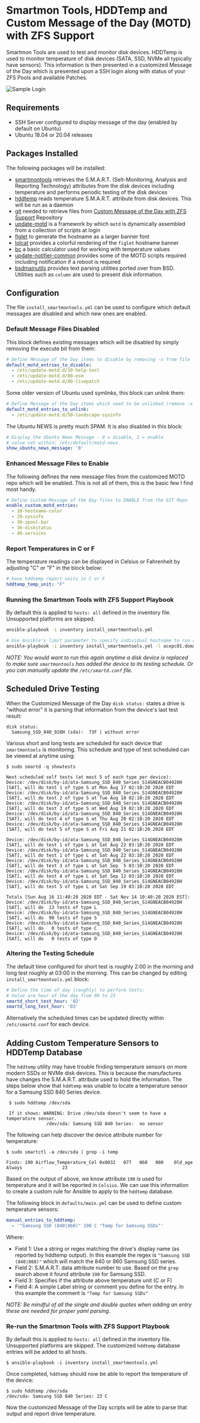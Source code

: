# Smartmon Tools, HDDTemp and Custom Message of the Day (MOTD) with ZFS Support

Smartmon Tools are used to test and monitor disk devices. HDDTemp is used to monitor temperature of disk devices (SATA, SSD, NVMe all typically have sensors).  This information is then presented in a customized Message of the Day which is presented upon a SSH login along with status of your ZFS Pools and available Patches.

![Sample Login](images/colors_from_dropdown.png)

## Requirements

* SSH Server configured to display message of the day (enabled by default on Ubuntu)
* Ubuntu 18.04 or 20.04 releases

## Packages Installed

The following packages will be installed:

* [smartmontools](https://en.wikipedia.org/wiki/Smartmontools) retrieves the S.M.A.R.T. (Selt-Monitoring, Analysis and Reporting Technology) attributes from the disk devices including temperature and performs periodic testing of the disk devices
* [hddtemp](https://wiki.archlinux.org/index.php/Hddtemp) reads temperature S.M.A.R.T.  attribute from disk devices. This will be run as a daemon
* [git](https://en.wikipedia.org/wiki/Git) needed to retrieve files from [Custom Message of the Day with ZFS Support](https://gitea.rich-durso.us/reefland/motd) Repository
* [update-motd](http://manpages.ubuntu.com/manpages/focal/man5/update-motd.5.html) is a framework by which `motd` is dynamically assembled from a collection of scripts at login
* [figlet](https://en.wikipedia.org/wiki/FIGlet) to generate the hostname as a larger banner font
* [lolcat](http://manpages.ubuntu.com/manpages/focal/man6/lolcat.6.html) provides a colorful rendering of the `figlet` hostname banner
* [bc](https://en.wikipedia.org/wiki/Bc_(programming_language)) a basic calculator used for working with temperature values
* [update-notifier-common](https://packages.ubuntu.com/focal/update-notifier-common) provides some of the MOTD scripts required including notification if a reboot is required
* [bsdmainutils](https://launchpad.net/ubuntu/focal/+package/bsdmainutils) provides text parsing utilities ported over from BSD. Utilities such as `column` are used to present disk information.

## Configuration

The file `install_smartmontools.yml` can be used to configure which default messages are disabled and which new ones are enabled.

### Default Message Files Disabled

This block defines existing messages which will be disabled by simply removing the execute bit from them:

```yaml
# Define Message of the Day items to disable by removing -x from file
default_motd_entries_to_disable:
  - /etc/update-motd.d/10-help-text
  - /etc/update-motd.d/80-esm
  - /etc/update-motd.d/80-livepatch
```

Some older version of Ubuntu used symlinks, this block can unlink them:

```yaml
# Define Message of the Day items which need to be unlinked (remove -x does not work)
default_motd_entries_to_unlink:
  - /etc/update-motd.d/50-landscape-sysinfo
```

The Ubuntu NEWS is pretty much SPAM.  It is also disabled in this block:

```yaml
# Display the Ubuntu News Message - 0 = disable, 1 = enable
# value set within: /etc/default/motd-news
show_ubuntu_news_message: '0'
```

### Enhanced Message Files to Enable

The following defines the new message files from the customized MOTD repo which will be enabled. This is not all of them, this is the basic few I find most handy.

```yaml
# Define Custom Message of the Day files to ENABLE from the GIT Repo
enable_custom_motd_entries:
  - 10-hostname-color
  - 20-sysinfo
  - 30-zpool-bar
  - 36-diskstatus
  - 40-services
```

### Report Temperatures in C or F

The temperature readings can be displayed in Celsius or Fahrenheit by adjusting "C" or "F" in the block below:

```yaml
# have hddtemp report units in C or F
hddtemp_temp_unit: "F"
```

### Running the Smartmon Tools with ZFS Support Playbook

By default this is applied to `hosts: all` defined in the inventory file.  Unsupported platforms are skipped.

```bash
ansible-playbook -i inventory install_smartmontools.yml

# Use Ansible's limit parameter to specify individual hostname to run on:
ansible-playbook -i inventory install_smartmontools.yml -l acepc01.domain.com
```

_NOTE: You would want to run this again anytime a disk device is replaced to make sure `smartmontools` has added the device to its testing schedule. Or you can manually update the `/etc/smartd.conf` file._

## Scheduled Drive Testing

When the Customized Message of the Day `disk status:` states a drive is "without error" it is parsing that information from the device's last test result:

```text
disk status:
  Samsung_SSD_840_928H (sda):  73F | without error
```

Various short and long tests are scheduled for each device that `smartmontools` is monitoring.  This schedule and type of test scheduled can be viewed at anytime using:

```text
$ sudo smartd -q showtests

Next scheduled self tests (at most 5 of each type per device):
Device: /dev/disk/by-id/ata-Samsung_SSD_840_Series_S14GNEACB04928H [SAT], will do test 1 of type S at Mon Aug 17 02:10:20 2020 EDT
Device: /dev/disk/by-id/ata-Samsung_SSD_840_Series_S14GNEACB04928H [SAT], will do test 2 of type S at Tue Aug 18 02:10:20 2020 EDT
Device: /dev/disk/by-id/ata-Samsung_SSD_840_Series_S14GNEACB04928H [SAT], will do test 3 of type S at Wed Aug 19 02:10:20 2020 EDT
Device: /dev/disk/by-id/ata-Samsung_SSD_840_Series_S14GNEACB04928H [SAT], will do test 4 of type S at Thu Aug 20 02:10:20 2020 EDT
Device: /dev/disk/by-id/ata-Samsung_SSD_840_Series_S14GNEACB04928H [SAT], will do test 5 of type S at Fri Aug 21 02:10:20 2020 EDT

Device: /dev/disk/by-id/ata-Samsung_SSD_840_Series_S14GNEACB04928H [SAT], will do test 1 of type L at Sat Aug 22 03:10:20 2020 EDT
Device: /dev/disk/by-id/ata-Samsung_SSD_840_Series_S14GNEACB04928H [SAT], will do test 1 of type L at Sat Aug 22 03:10:20 2020 EDT
Device: /dev/disk/by-id/ata-Samsung_SSD_840_Series_S14GNEACB04928H [SAT], will do test 3 of type L at Sat Sep  5 03:10:20 2020 EDT
Device: /dev/disk/by-id/ata-Samsung_SSD_840_Series_S14GNEACB04928H [SAT], will do test 4 of type L at Sat Sep 12 03:10:20 2020 EDT
Device: /dev/disk/by-id/ata-Samsung_SSD_840_Series_S14GNEACB04928H [SAT], will do test 5 of type L at Sat Sep 19 03:10:20 2020 EDT

Totals [Sun Aug 16 11:40:20 2020 EDT - Sat Nov 14 10:40:20 2020 EST]:
Device: /dev/disk/by-id/ata-Samsung_SSD_840_Series_S14GNEACB04928H [SAT], will do  13 tests of type L
Device: /dev/disk/by-id/ata-Samsung_SSD_840_Series_S14GNEACB04928H [SAT], will do  90 tests of type S
Device: /dev/disk/by-id/ata-Samsung_SSD_840_Series_S14GNEACB04928H [SAT], will do   0 tests of type C
Device: /dev/disk/by-id/ata-Samsung_SSD_840_Series_S14GNEACB04928H [SAT], will do   0 tests of type O
```

### Altering the Testing Schedule

The default time configured for short test is roughly 2:00 in the morning and long test roughly at 03:00 in the morning. This can be changed by editing `install_smartmontools.yml` block:

```yaml
# Define the time of day (roughly) to perform tests:
# Value are hour of the day from 00 to 23
smartd_short_test_hour: '02'
smartd_long_test_hour: '03'
```

Alternatively the scheduled times can be updated directly within `/etc/smartd.conf` for each device.

## Adding Custom Temperature Sensors to HDDTemp Database

The `hddtemp` utility may have trouble finding temperature sensors on more modern SSDs or NVMe disk devices.  This is because the manufactures have changes the S.M.A.R.T. attribute used to hold the information.  The steps below show that `hddtemp` was unable to locate a temperature sensor for a Samsung SSD 840 Series device.

```text
 $ sudo hddtemp /dev/sda

 If it shows: WARNING: Drive /dev/sda doesn't seem to have a temperature sensor.
               /dev/sda: Samsung SSD 840 Series:  no sensor
```

The following can help discover the device attribute number for temperature:

```text
$ sudo smartctl -a /dev/sda | grep -i temp

Finds: 190 Airflow_Temperature_Cel 0x0032   077   060   000    Old_age   Always       -       23

```

Based on the output of above, we know attribute `190` is used for temperature and it will be reported in `Celsius`.  We can use this information to create a custom rule for Ansible to apply to the `hddtemp` database.

The following block in `defaults/main.yml` can be used to define custom temperature sensors:

```yaml
manual_entries_to_hddtemp:
  - '"Samsung SSD (840|860)" 190 C "Temp for Samsung SSDs"'
```

Where:

* Field 1: Use a string or regex matching the drive's display name (as reported by hddtemp output). In this example the regex is `"Samsung SSD (840|860)"` which will match the 840 or 860 Samsung SSD series.
* Field 2: S.M.A.R.T. data attribute number to use. Based on the `grep` search above it found attribute `190` for Samsung SSD.
* Field 3: Specifies if the attribute above temperature unit (C or F)
* Field 4: A simple Label string or comment you define for the entry. In this example the comment is `"Temp for Samsung SSDs"`

_NOTE: Be mindful of all the single and double quotes when adding an entry these are needed for proper yaml parsing._

### Re-run the Smartmon Tools with ZFS Support Playbook

By default this is applied to `hosts: all` defined in the inventory file.  Unsupported platforms are skipped.  The customized `hddtemp` database entries will be added to all hosts.

```text
$ ansible-playbook -i inventory install_smartmontools.yml
```

Once completed, `hddtemp` should now be able to report the temperature of the device:

```text
$ sudo hddtemp /dev/sda
/dev/sda: Samsung SSD 840 Series: 23 C
```

Now the customized Message of the Day scripts will be able to parse that output and report drive temperature.
